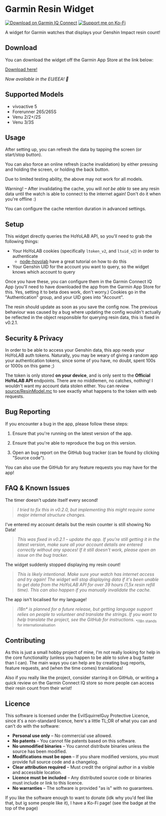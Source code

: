 # Garmin Resin Widget

[![Download on Garmin IQ Connect](https://img.shields.io/badge/Download_on-Garmin_IQ_Connect-blue?logo=garmin)](https://apps.garmin.com/apps/265aed1b-d72b-484b-8baf-c09b00e57f24?tid=0)
[![Support me on Ko-Fi](https://img.shields.io/badge/Support_me-on_Ko--Fi-ff5e5b?logo=kofi)](https://ko-fi.com/P5P5198VXT)


A widget for Garmin watches that displays your Genshin Impact resin count!

## Download

You can download the widget off the Garmin App Store at the link below:

[Download here!](https://apps.garmin.com/apps/265aed1b-d72b-484b-8baf-c09b00e57f24?tid=0)

*Now available in the EU/EEA! 🎉*

## Supported Models

* vívoactive 5
* Forerunner 265/265S
* Venu 2/2+/2S
* Venu 3/3S

## Usage

After setting up, you can refresh the data by tapping the screen (or start/stop button).

You can also force an online refresh (cache invalidation) by either pressing and holding the screen, or holding the back button.

Due to limited testing ability, the above may not work for all models.

Warning! – After invalidating the cache, you will *not be able to* see any resin data until the watch is able to connect to the internet again! Don't do it when you're offline :)

You can configure the cache retention duration in advanced settings.

## Setup

This widget directly queries the HoYoLAB API, so you'll need to grab the following things:

* Your HoYoLAB cookies (specifically `ltoken_v2`, and `ltuid_v2`) in order to authenticate
  * [node-hoyolab](https://github.com/iseizuu/node-hoyolab) have a great tutorial on how to do this
* Your Genshin UID for the account you want to query, so the widget knows which account to query

Once you have these, you can configure them in the Garmin Connect IQ App (you'll need to have downloaded the app
from the Garmin App Store for this. Yes, setting it to beta does work, don't worry.) Cookies go in the "Authentication"
group, and your UID goes into "Account".

The resin should update as soon as you save the config now. The previous behaviour was caused by a bug where updating the config wouldn't actually be reflected in the object responsible for querying resin data, this is fixed in v0.2.1.

## Security & Privacy

In order to be able to access your Genshin data, this app needs your HoYoLAB auth tokens. Naturally, you may be weary of giving a random app
your authentication tokens, since some of you have, no doubt, spent 100s or 1000s on this game ;)

The token is only stored __on your device__, and is only sent to the **Official HoYoLAB API** endpoints. There are no middlemen, no catches,
nothing! I wouldn't want my account data stolen either. You can review [source/ResinModel.mc](source/ResinModel.mc) to see exactly what happens
to the token with web requests.

## Bug Reporting

If you encounter a bug in the app, please follow these steps:

1. Ensure that you're running on the latest version of the app.

2. Ensure that you're able to reproduce the bug on this version.

3. Open an bug report on the GitHub bug tracker (can be found by clicking "Source code").

You can also use the GitHub for any feature requests you may have for the app!

## FAQ & Known Issues

The timer doesn't update itself every second!
> *I tried to fix this in v0.2.0, but implementing this might require some major internal structure changes.*

I've entered my account details but the resin counter is still showing No Data!
> *This was fixed in v0.2.1 – update the app. If you're still getting it in the latest version, make sure all your account details are entered correctly without any spaces! If it still doesn't work, please open an issue on the bug tracker.*

The widget suddenly stopped displaying my resin count!
> *This is likely intentional. Make sure your watch has internet access and try again! The widget will stop displaying data if it's been unable to get data from the HoYoLAB API for over 39 hours (1,5x resin refill time). This can also happen if you manually invalidate the cache.*

The app isn't localised for my language!
> *i18n\* is planned for a future release, but getting language support relies on people to volunteer and translate the strings. If you want to help translate the project, see the GitHub for instructions.*
<sub>*i18n stands for internationalisation</sub>

## Contributing

As this is just a small hobby project of mine, I'm not really looking for help in the core functionality (unless you happen to
be able to solve a bug faster than I can). The main ways you can help are by creating bug reports, feature requests, and (when
the time comes) translations!

Also if you really like the project, consider starring it on GitHub, or writing a quick review on the Garmin Connect IQ store
so more people can access their resin count from their wrist!

## Licence

This software is licensed under the EvilSquirrelGuy Protective Licence, since it's a non-standard licence, here's a little TL;DR of what you can and
can't do with the software:

- **Personal use only** – No commercial use allowed.  
- **No patents** – You cannot file patents based on this software.  
- **No unmodified binaries** – You cannot distribute binaries unless the source has been modified.  
- **Modifications must be open** – If you share modified versions, you must provide full source code and a changelog.  
- **Clear attribution required** – Must credit the original author in a visible and accessible location.  
- **Licence must be included** – Any distributed source code or binaries must include or link to this licence.  
- **No warranties** – The software is provided "as is" with no guarantees.  

If you like the software enough to want to donate (idk why you'd feel like that, but ig some people like it), I have a Ko-Fi 
page! (see the badge at the top of the page)

